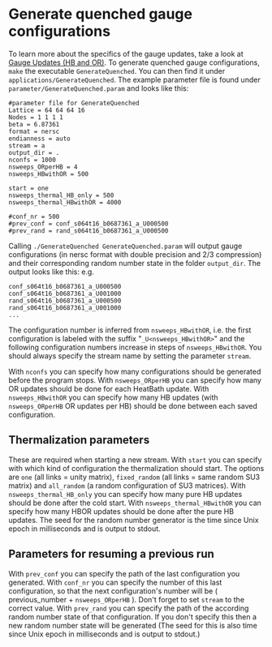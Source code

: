 # Generate quenched gauge configurations

To learn more about the specifics of the gauge updates, take a look at
[Gauge Updates (HB and OR)](../05_modules/gaugeUpdates.md).
To generate quenched gauge configurations, `make` the executable `GenerateQuenched`.
You can then find it under `applications/GenerateQuenched`. The example parameter file is
found under `parameter/GenerateQuenched.param` and looks like this:
```shell
#parameter file for GenerateQuenched
Lattice = 64 64 64 16
Nodes = 1 1 1 1
beta = 6.87361
format = nersc
endianness = auto
stream = a
output_dir = .
nconfs = 1000
nsweeps_ORperHB = 4
nsweeps_HBwithOR = 500

start = one
nsweeps_thermal_HB_only = 500
nsweeps_thermal_HBwithOR = 4000

#conf_nr = 500
#prev_conf = conf_s064t16_b0687361_a_U000500
#prev_rand = rand_s064t16_b0687361_a_U000500
```


Calling `./GenerateQuenched GenerateQuenched.param` will output gauge configurations (in nersc format with double precision and 2/3 compression) and their corresponding random number state in the folder `output_dir`. The output looks like this: e.g.
```shell
conf_s064t16_b0687361_a_U000500
conf_s064t16_b0687361_a_U001000
rand_s064t16_b0687361_a_U000500
rand_s064t16_b0687361_a_U001000
...
```
The configuration number is inferred from `nsweeps_HBwithOR`, i.e. the first configuration is labeled with the suffix "`_U<nsweeps_HBwithOR>`" and the following configuration numbers increase in steps of `nsweeps_HBwithOR`. You should always specify the stream name by setting the parameter `stream`.

With `nconfs` you can specify how many configurations should be generated before the program stops.
With `nsweeps_ORperHB` you can specify how many OR updates should be done for each HeatBath update.
With `nsweeps_HBwithOR` you can specify how many HB updates (with `nsweeps_ORperHB` OR updates per HB) should be done between each saved configuration.

## Thermalization parameters
These are required when starting a new stream.
With `start` you can specify with which kind of configuration the thermalization should start.
 The options are `one` (all links = unity matrix), `fixed_random` (all links = same random SU3 matrix) and `all_random`
  (a random configuration of SU3 matrices).
With  `nsweeps_thermal_HB_only` you can specify how many pure HB updates should be done after the cold start.
With `nsweeps_thermal_HBwithOR` you can specify how many HBOR updates should be done after the pure HB updates.
The seed for the random number generator is the time since Unix epoch in milliseconds and is output to stdout.

## Parameters for resuming a previous run
With `prev_conf` you can specify the path of the last configuration you generated.
With `conf_nr` you can specify the number of this last configuration, so that the next configuration's number will be ( previous_number + `nsweeps_ORperHB` ). Don't forget to set `stream` to the correct value.
With `prev_rand` you can specify the path of the according random number state of that configuration. If you don't specify this then a new random number state will be generated (The seed for this is also time since Unix epoch in milliseconds and is output to stdout.)




